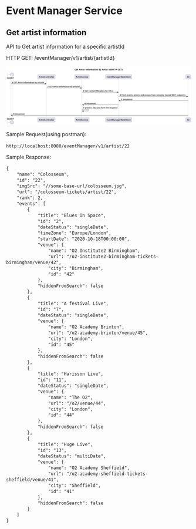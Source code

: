 # Event Manager Service

## Get artist information
API to Get artist information for a specific artistId

HTTP GET: /eventManager/v1/artist/{artistId}

![get](./Get_Artist_Information_by_Artist_Id_HTTP_GET.png)

Sample Request(using postman):

`
http://localhost:8080/eventManager/v1/artist/22
`

Sample Response:
```
{
    "name": "Colosseum",
    "id": "22",
    "imgSrc": "//some-base-url/colosseum.jpg",
    "url": "/colosseum-tickets/artist/22",
    "rank": 2,
    "events": [
        {
            "title": "Blues In Space",
            "id": "2",
            "dateStatus": "singleDate",
            "timeZone": "Europe/London",
            "startDate": "2020-10-18T00:00:00",
            "venue": {
                "name": "O2 Institute2 Birmingham",
                "url": "/o2-institute2-birmingham-tickets-birmingham/venue/42",
                "city": "Birmingham",
                "id": "42"
            },
            "hiddenFromSearch": false
        },
        {
            "title": "A festival Live",
            "id": "7",
            "dateStatus": "singleDate",
            "venue": {
                "name": "O2 Academy Brixton",
                "url": "/o2-academy-brixton/venue/45",
                "city": "London",
                "id": "45"
            },
            "hiddenFromSearch": false
        },
        {
            "title": "Harisson Live",
            "id": "11",
            "dateStatus": "singleDate",
            "venue": {
                "name": "The O2",
                "url": "/o2/venue/44",
                "city": "London",
                "id": "44"
            },
            "hiddenFromSearch": false
        },
        {
            "title": "Huge Live",
            "id": "13",
            "dateStatus": "multiDate",
            "venue": {
                "name": "O2 Academy Sheffield",
                "url": "/o2-academy-sheffield-tickets-sheffield/venue/41",
                "city": "Sheffield",
                "id": "41"
            },
            "hiddenFromSearch": false
        }
    ]
}
```